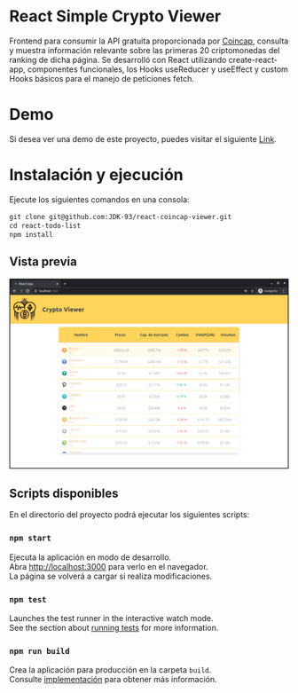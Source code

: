 # React Simple Crypto Viewer
Frontend para consumir la API gratuita proporcionada por [Coincap](https://coincap.io/), consulta y muestra información relevante sobre las primeras 20 criptomonedas del ranking de dicha página. Se desarrolló con React utilizando create-react-app, componentes funcionales, los Hooks useReducer y useEffect y custom Hooks básicos para el manejo de peticiones fetch.

# Demo

Si desea ver una demo de este proyecto, puedes visitar el siguiente [Link]().

# Instalación y ejecución

Ejecute los siguientes comandos en una consola: 
```
git clone git@github.com:JDK-93/react-coincap-viewer.git
cd react-todo-list
npm install
```
## Vista previa
<p align="center">
  <img src="images/viewer.png">
</p>

## Scripts disponibles

En el directorio del proyecto podrá ejecutar los siguientes scripts:

### `npm start`

Ejecuta la aplicación en modo de desarrollo.\
Abra [http://localhost:3000](http://localhost:3000) para verlo en el navegador.\
La página se volverá a cargar si realiza modificaciones.

### `npm test`

Launches the test runner in the interactive watch mode.\
See the section about [running tests](https://facebook.github.io/create-react-app/docs/running-tests) for more information.

### `npm run build`

Crea la aplicación para producción en la carpeta `build`.\
Consulte [implementación](https://facebook.github.io/create-react-app/docs/deployment) para obtener más información.
